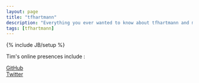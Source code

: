 ```yaml
---
layout: page
title: "tfhartmann"
description: "Everything you ever wanted to know about tfhartmann and more!"
tags: [tfhartmann]
---
```

{% include JB/setup %}

Tim's online presences include :

[GitHub](https://github.com/tfhartmann) <br/>
[Twitter](https://twitter.com/paxindustria)
